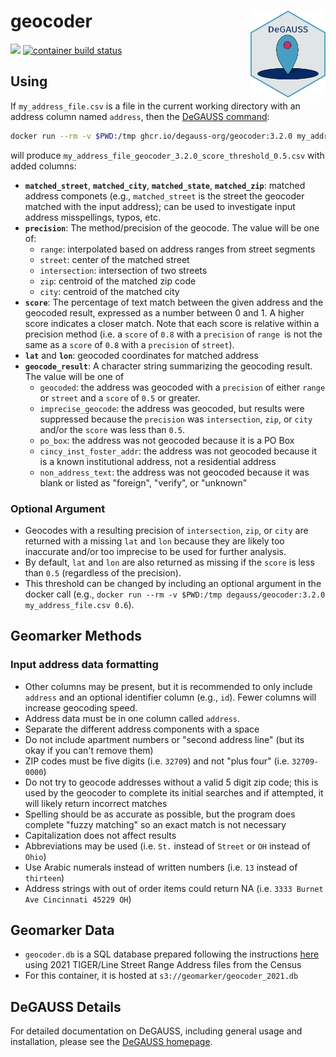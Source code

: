 # geocoder <a href='https://degauss.org'><img src='https://github.com/degauss-org/degauss_hex_logo/raw/main/PNG/degauss_hex.png' align='right' height='138.5' /></a>

[![](https://img.shields.io/github/v/release/degauss-org/geocoder?color=469FC2&label=version&sort=semver)](https://github.com/degauss-org/geocoder/releases)
[![container build status](https://github.com/degauss-org/geocoder/workflows/build-deploy-release/badge.svg)](https://github.com/degauss-org/geocoder/actions/workflows/build-deploy-release.yaml)

## Using

If `my_address_file.csv` is a file in the current working directory with an address column named `address`, then the [DeGAUSS command](https://degauss.org/using_degauss.html#DeGAUSS_Commands):

```sh
docker run --rm -v $PWD:/tmp ghcr.io/degauss-org/geocoder:3.2.0 my_address_file.csv
```

will produce `my_address_file_geocoder_3.2.0_score_threshold_0.5.csv` with added columns:

- **`matched_street`**, **`matched_city`**, **`matched_state`**, **`matched_zip`**: matched address componets (e.g., `matched_street` is the street the geocoder matched with the input address); can be used to investigate input address misspellings, typos, etc.
- **`precision`**: The method/precision of the geocode. The value will be one of:
  - `range`: interpolated based on address ranges from street segments
  - `street`:  center of the matched street
  - `intersection`: intersection of two streets
  - `zip`: centroid of the matched zip code
  - `city`: centroid of the matched city
- **`score`**: The percentage of text match between the given address and the geocoded result, expressed as a number between 0 and 1. A higher score indicates a closer match. Note that each score is relative within a precision method (i.e. a `score` of `0.8` with a `precision` of `range `is not the same as a `score` of `0.8` with a `precision` of `street`). 
- **`lat`** and **`lon`**: geocoded coordinates for matched address
- **`geocode_result`**: A character string summarizing the geocoding result. The value will be one of
  - `geocoded`: the address was geocoded with a `precision` of either `range` or `street` and a `score` of `0.5` or greater.
  - `imprecise_geocode`: the address was geocoded, but results were suppressed because the `precision` was `intersection`, `zip`, or `city` and/or the `score` was less than `0.5`.
  - `po_box`: the address was not geocoded because it is a PO Box
  - `cincy_inst_foster_addr`: the address was not geocoded because it is a known institutional address, not a residential address
  - `non_address_text`: the address was not geocoded because it was blank or listed as "foreign", "verify", or "unknown" 
	
### Optional Argument

- Geocodes with a resulting precision of `intersection`, `zip`, or `city` are returned with a missing `lat` and `lon` because they are likely too inaccurate and/or too imprecise to be used for further analysis.
- By default, `lat` and `lon` are also returned as missing if the `score` is less than `0.5` (regardless of the precision). 
- This threshold can be changed by including an optional argument in the docker call (e.g., `docker run --rm -v $PWD:/tmp degauss/geocoder:3.2.0 my_address_file.csv 0.6`).

## Geomarker Methods

### Input address data formatting

- Other columns may be present, but it is recommended to only include `address` and an optional identifier column (e.g., `id`). Fewer columns will increase geocoding speed.
- Address data must be in one column called `address`. 
- Separate the different address components with a space
- Do not include apartment numbers or "second address line" (but its okay if you can't remove them)
- ZIP codes must be five digits (i.e. `32709`) and not "plus four" (i.e. `32709-0000`)
- Do not try to geocode addresses without a valid 5 digit zip code; this is used by the geocoder to complete its initial searches and if attempted, it will likely return incorrect matches
- Spelling should be as accurate as possible, but the program does complete "fuzzy matching" so an exact match is not necessary
- Capitalization does not affect results
- Abbreviations may be used (i.e. `St.` instead of `Street` or `OH` instead of `Ohio`)
- Use Arabic numerals instead of written numbers (i.e. `13` instead of `thirteen`)
- Address strings with out of order items could return NA (i.e. `3333 Burnet Ave Cincinnati 45229 OH`)

## Geomarker Data

- `geocoder.db` is a SQL database prepared following the instructions [here](https://degauss.org/manual_install.html) using 2021 TIGER/Line Street Range Address files from the Census
- For this container, it is hosted at `s3://geomarker/geocoder_2021.db`

## DeGAUSS Details

For detailed documentation on DeGAUSS, including general usage and installation, please see the [DeGAUSS homepage](https://degauss.org).
